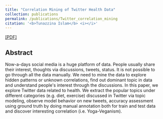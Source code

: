 ```yaml
---
title: "Correlation Mining of Twitter Health Data"
collection: publications
permalink: /publications/Twitter_correlation_mining
citation: '<b>Tunazzina Islam</b> <i></i>'
---
```

[[PDF]](https://tunazislam.github.io/files/Twitter_correlation_mining.pdf)



## Abstract
Now-a-days social media is a huge platform of data. People usually share their interest, thoughts via discussions, tweets, status. It is not possible to go through all the data manually. We need to mine the data to explore hidden patterns or unknown correlations, find out dominant topic in data and understand people's interest through the discussions. In this paper, we explore Twitter data related to health. We extract the popular topics under different categories (e.g. diet, exercise) discussed in Twitter via topic modeling, observe model behavior on new tweets, accuracy assessment using ground truth by doing manual annotation both for train and test data and discover interesting correlation (i.e. Yoga-Veganism).

